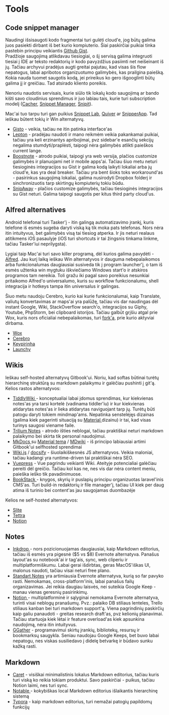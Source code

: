 # Tools

## Code snippet manager

Naudingi išsisaugoti kodo fragmentai turi gulėti cloud'e, jog būtų galima juos pasiekti dirbant iš bet kurio kompiuterio. Šiai paskirčiai puikiai tinka pastebin principu veikiantis [Github Gist](https://gist.github.com/).   
Pradžioje saugojimą atlikdavau tiesiogiai, o šį servisą galima integruoti tiesiai į IDE ar teksto redaktorių ir kodo pavyzdžius pasiimti net neišeinant iš jų. Tačiau archyvui pradėjus augti greitai pajutau, kad visas šis flow nepatogus, labai apribotos organizuotumo galimybės, kas prailgina paiešką. Kokia nauda tuomet saugotis kodą, jei prireikus ko gero išgooglinti būtų galima jį ir greičiau. Tad atsirado kliento poreikis.

Nenoriu naudotis servisais, kurie siūlo tik lokalų kodo saugojimą ar bando kišti savo cloudinius sprendimus ir juo labiau tais, kurie turi subscription modelį \([Cacher](https://www.cacher.io/), [Snippet Manager](https://snippetmanager.io/), [Snipit](https://snipit.io/)\).

Mac'ai tuo tarpu turi gan puikius [Snippet Lab](https://www.renfei.org/snippets-lab/), [Quiver](http://happenapps.com/#quiver) ar [SnipperApp](https://snipper.app/). Tad ieškau būtent tokių ir Win alternatyvų. 

* [Gisto](https://www.gistoapp.com/) - veikia, tačiau ne itin patinka interface'as
* [Lepton](https://hackjutsu.com/Lepton/) - pradėjau naudoti ir mano reikmėm veikia pakankamai puikiai, tačiau yra keli erzinantys apribojimai, pvz sidebar'e esančių sekcijų negalima stumdyti/praplėsti, taipogi nėra galimybės atlikti paieškos current lange.
* [Boostnote](https://boostnote.io/) - atrodo puikiai, taipogi yra web versija, plačios customize galimybės ir planuojami net ir mobile apps'ai. Tačiau šiuo metu neturi tiesioginės integracijos su Gist ir galima kodą laikyti lokaliai arba jų cloud'e, kas yra deal breaker. Tačiau yra bent šioks toks workaround'as - pasirinkus saugojimą lokaliai, galima nusirodyti Dropbox folderį ir sinchronizuotis tarp skirtingų kompiuterių tokiu būdu.
* [SnipAway](https://snipaway.futureglobe.de/) - plačios customize galimybės, tačiau tiesioginės integracijos su Gist neturi. Galima taipogi saugotis per kitus third party cloud'us.

## Alfred alternatives

Android telefonai turi Tasker'į - itin galingą automatizavimo įrankį, kuris telefone iš esmės sugeba daryti viską ką tik moka pats telefonas. Nors nėra itin intuityvus, bet galimybės visą tai tiesiog atperka. Ir jis neturi realaus atitikmens iOS pasaulyje \(iOS turi shortcuts ir tai žingsnis tinkama linkme, tačiau Tasker'iui neprilygsta\). 

Lygiai taip Mac'ai turi savo killer programą, dėl kurios galima pavydėti - [Alfred](https://www.alfredapp.com/). Jau kurį laiką ieškau Win alternatyvos ir dauguma nebepalaikomos arba funkcionalumas daugiausiai susiveda tik į program launcher'į, o tam iš esmės užtenka win mygtuku iškviečiamo Windows start'o ir atskiros programos tam nereikia. Toli gražu iki pagal savo poreikius nesunkiai pritaikomo Alfred'o universalumo, kuris su workflow funkcionalumu, shell integracija ir hotkeys tampa itin universalus ir galingas. 

Šiuo metu naudoju Cerebro, kurio kai kurie funkcionalumai, kaip Translate, valiutų konvertavimas ar maps'ai yra palūžę, tačiau vis dar naudingas dėl instant Google, Wiki, StackOverflow search'o, integracijos su Giphy, Youtube, PhpStorm, bei clipboard istorijos. Tačiau galbūt grįšiu atgal prie Wox, kuris nors oficialiai nebepalaikomas, turi [fork'ą](https://github.com/jjw24/Wox/releases), prie kurio aktyviai dirbama.

* [Wox](http://www.wox.one/)
* [Cerebro](https://cerebroapp.com/)
* [Keypirinha](https://keypirinha.com/)
* [Launchy](http://www.launchy.net/)

## Wikis

Ieškau self-hosted alternatyvų Gitbook'ui. Noriu, kad softas būtinai turėtų hierarchinę struktūrą su markdown palaikymu ir galėčiau pushinti į git'ą. Kelios rastos alternatyvos:

* [TiddlyWiki ](https://tiddlywiki.com/)- konceptualiai labai įdomus sprendimas, kur kiekvienas notes'as yra tarsi kortelė \(vadinama tiddler'iu\) ir kur kiekvienas atidarytas notes'as ir lieka atidarytas naviguojant tarp jų. Turėtų būti patogu daryti tokiem mindmap'ams. Nepatinka senstelėjęs dizainas \(galima kiek pagerinti situaciją su [Material ](http://demo.santosa.family/)dizainu\) ir tai, kad visas turinys saugosi viename faile.
* [Trilium Notes](https://github.com/zadam/trilium) - atrodo išties neblogai, tačiau praktiškai neturi markdown palaikymo bei skirta tik personal naudojimui.
* [MkDocs ](https://www.mkdocs.org/#mkdocs)su [Material tema](https://squidfunk.github.io/mkdocs-material/) / [MDwiki](http://dynalon.github.io/mdwiki/#!index.md) - iš principo labiausiai artimi Gitbook'ui selfhosted sprendimai
* [Wiki.js](https://wiki.js.org/) / [docsify](https://docsify.js.org/#/?id=docsify) - šiuolaikiškesnės JS alternatyvos. Veikia maloniai, tačiau kadangi yra runtime-driven tai praktiškai nėra SEO.
* [Vuepress](https://vuepress.vuejs.org/) - Vue pagrindu veikianti Wiki. Ateityje potencialiai galėčiau pereiti dėl greičio. Tačiau kol kas ne, nes vis dar nėra content meniu, paieška ieško tik pavadinimuose.
* [BookStack ](https://www.bookstackapp.com)- knygos, skyrių ir puslapių principu organizuotas laravel'inis CMS'as. Turi build-in redaktorių ir file manager'į, tačiau UI kiek per daug atima iš turinio bei content'as jau saugojamas duombazėje

Kelios ne self-hosted alternatyvos:

* [Slite](https://slite.com/features)
* [Tettra](https://tettra.co/)
* [Notion](https://notion.so)

## Notes

* [Inkdrop ](https://inkdrop.app/)- nors pozicionuojamas daugiausiai, kaip Markdown editorius, tačiau iš esmės yra pigesnė \($5 vs $8\) Evernote alternatyva. Panašus layout'as su notebook'ai ir tag'ais, sync, web cliperiu ir multiplatformiškumu. Labai gerai išdirbtas, geras MacOS'iškas UI, malonus naudoti, tačiau visai neturi free plano.
* [Standart Notes](https://standardnotes.org/) yra artimiausia Evernote alternatyva, kurią so far pavyko rasti. Nemokamas, cross-platform'inis, labai panašus failų organizavimas. Jei reikia daugiau laisvės, nei suteikia Google Keep - manau vienas geresnių pasirinkimų.
* [Notion ](https://www.notion.so)- multiplatforminė ir sąlyginai nemokama Evernote alternatyva, turinti visai neblogų pranašumų. Pvz.: palaiko DB stiliaus lenteles, Trello stiliaus kanban bei turi markdown support'ą. Viena pagrindinių paskirčių kaip galiu panaudoti - greitas research draft'as, pvz kelionių planavimai. Tačiau startuoja kiek lėtai ir feature overload'as kiek apsunkina naudojimą, nėra itin intuityvus. 
* [GGather](https://ggather.com/all) - programavimui skirtų įrankių, bibliotekų, resursų ir bookmarksų saugykla. Seniau naudojau Google Keeps, bet buvo labai nepatogu, nes viskas susiliedavo į didelę betvarkę ir būdavo sunku kažką rasti.

## Markdown

* [Caret](https://caret.io/) - visiškai minimalistinis lokalus Markdown editorius, tačiau kuris turi viską ko reikia tokiam produktui. Savo paskirčiai - puikus, tačiau Notion laimi, nes turi sync.
* [Notable ](https://github.com/notable/notable)- kokybiškas local Markdown editorius išlaikantis hierarchinę sistemą
* [Typora](https://typora.io/) - kaip markdown editorius, turi nemažai patogių papildomų funkcijų



